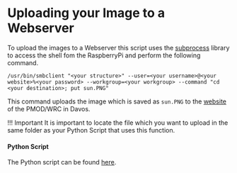 # Uploading your Image to a Webserver

To upload the images to a Webserver this script uses the [subprocess](https://docs.python.org/3/library/subprocess.html) library to access the shell fom the RaspberryPi and perform the following command.

```
/usr/bin/smbclient "<your structure>" --user=<your username>@<your website>%<your password> --workgroup=<your workgroup> --command "cd <your destination>; put sun.PNG"

```
This command uploads the image which is saved as `sun.PNG` to the [website](https://www.pmodwrc.ch/images/halpha/sun.PNG) of the PMOD/WRC in Davos.

!!! Important
    It is important to locate the file which you want to upload in the same folder as your Python Script that uses this function.

#### Python Script
The Python script can be found [here](https://github.com/pmodwrc/halpha/blob/main/sun_catching/upload_image.py).